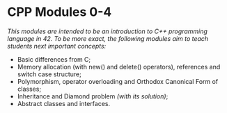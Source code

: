 # CPP Modules 0-4

*This modules are intended to be an introduction to C++ programming language in 42.*
*To be more exact, the following modules aim to teach students next important concepts:*

  - Basic differences from C;
  - Memory allocation (with new() and delete() operators), references and switch case structure;
  - Polymorphism, operator overloading and Orthodox Canonical Form of classes;
  - Inheritance and Diamond problem *(with its solution)*;
  - Abstract classes and interfaces.
